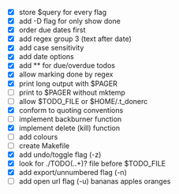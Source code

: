 - [X] store $query for every flag
- [X] add -D flag for only show done
- [X] order due dates first
- [X] add regex group 3 (text after date)
- [X] add case sensitivity
- [X] add date options
- [X] add ** for due/overdue todos
- [X] allow marking done by regex
- [X] print long output with $PAGER
- [ ] print to $PAGER without mktemp
- [ ] allow $TODO_FILE or $HOME/.t_donerc
- [X] conform to quoting conventions
- [ ] implement backburner function
- [X] implement delete (kill) function
- [ ] add colours
- [ ] create Makefile
- [X] add undo/toggle flag (-z)
- [X] look for ./TODO(\..+)? file before $TODO_FILE
- [X] add export/unnumbered flag (-n)
- [ ] add open url flag (-u)
bananas
apples
oranges
